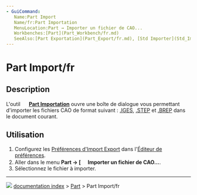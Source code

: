```yaml
---
- GuiCommand:
   Name:Part Import
   Name/fr:Part Importation
   MenuLocation:Part → Importer un fichier de CAO...
   Workbenches:[Part](Part_Workbench/fr.md)
   SeeAlso:[Part Exportation](Part_Export/fr.md), [Std Importer](Std_Import/fr.md), [Import Export](Import_Export/fr.md)
---
```


# Part Import/fr



## Description

L\'outil **<img src="images/Part_Import.svg" width=16px> [Part Importation](Part_Import/fr.md)** ouvre une boîte de dialogue vous permettant d\'importer les fichiers CAO de format suivant : [.IGES](https://fr.wikipedia.org/wiki/Initial_Graphics_Exchange_Specification), [.STEP](https://fr.wikipedia.org/wiki/Standard_pour_l%27échange_de_données_de_produit) et [.BREP](https://fr.wikipedia.org/wiki/B-Rep) dans le document courant.



## Utilisation

1.  Configurez les [Préférences d\'Import Export](Import_Export_Preferences/fr.md) dans l\'[Éditeur de préférences](Preferences_Editor/fr.md).
2.  Aller dans le menu **Part → [<img src=images/Part_Import.svg style="width:16px"> Importer un fichier de CAO...**.
3.  Sélectionnez le fichier à importer.



---
![](images/Button_right.svg) [documentation index](../README.md) > [Part](Part_Workbench.md) > Part Import/fr
